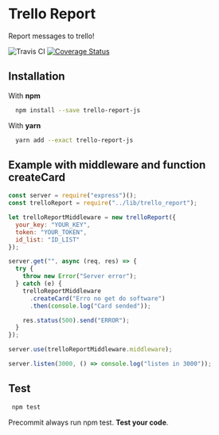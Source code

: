 # Trello Report

Report messages to trello!

![Travis CI](https://travis-ci.org/raphaelkieling/trello-report.svg?branch=master)
[![Coverage Status](https://coveralls.io/repos/github/raphaelkieling/trello-report/badge.svg?branch=master)](https://coveralls.io/github/raphaelkieling/trello-report?branch=master)

## Installation

With **npm**

```sh
  npm install --save trello-report-js
```

With **yarn**

```sh
  yarn add --exact trello-report-js
```

## Example with middleware and function createCard

```javascript
const server = require("express")();
const trelloReport = require("../lib/trello_report");

let trelloReportMiddleware = new trelloReport({
  your_key: "YOUR_KEY",
  token: "YOUR_TOKEN",
  id_list: "ID_LIST"
});

server.get("", async (req, res) => {
  try {
    throw new Error("Server error");
  } catch (e) {
    trelloReportMiddleware
      .createCard("Erro no get do software")
      .then(console.log("Card sended"));

    res.status(500).send("ERROR");
  }
});

server.use(trelloReportMiddleware.middleware);

server.listen(3000, () => console.log("listen in 3000"));
```

## Test

```sh
 npm test
```

Precommit always run npm test. **Test your code**.
